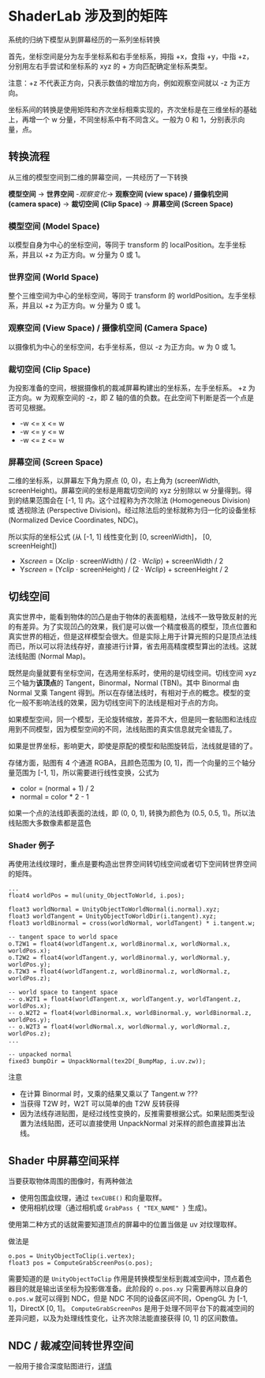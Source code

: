 # ShaderLab 涉及到的矩阵

系统的归纳下模型从到屏幕经历的一系列坐标转换

首先，坐标空间是分为左手坐标系和右手坐标系，拇指 +x，食指 +y，中指 +z，分别用左右手尝试和坐标系的 xyz 的 + 方向匹配确定坐标系类型。

注意：+z 不代表正方向，只表示数值的增加方向，例如观察空间就以 -z 为正方向。

坐标系间的转换是使用矩阵和齐次坐标相乘实现的，齐次坐标是在三维坐标的基础上，再增一个 w 分量，不同坐标系中有不同含义。一般为 0 和 1，分别表示向量，点。

## 转换流程

从三维的模型空间到二维的屏幕空间，一共经历了一下转换

**模型空间** -> **世界空间** -*观察变化*-> **观察空间 (view space) / 摄像机空间 (camera space)** -> **裁切空间 (Clip Space)** -> **屏幕空间 (Screen Space)**

### 模型空间 (Model Space)

以模型自身为中心的坐标空间，等同于 transform 的 localPosition。左手坐标系，并且以 +z 为正方向。w 分量为 0 或 1。

### 世界空间 (World Space)

整个三维空间为中心的坐标空间，等同于 transform 的 worldPosition。左手坐标系，并且以 +z 为正方向。w 分量为 0 或 1。

### 观察空间 (View Space) / 摄像机空间 (Camera Space)

以摄像机为中心的坐标空间，右手坐标系，但以 -z 为正方向。w 为 0 或 1。

### 裁切空间 (Clip Space)

为投影准备的空间，根据摄像机的裁减屏幕构建出的坐标系，左手坐标系。 +z 为正方向。w 为观察空间的 -z，即 Z 轴的值的负数。在此空间下判断是否一个点是否可见根据。

* -w <= x <= w
* -w <= y <= w
* -w <= z <= w

### 屏幕空间 (Screen Space)

二维的坐标系，以屏幕左下角为原点 (0, 0)，右上角为 (screenWidth, screenHeight)。屏幕空间的坐标是用裁切空间的 xyz 分别除以 w 分量得到。得到的结果范围会在 [-1, 1] 内。这个过程称为齐次除法 (Homogeneous Division) 或 透视除法 (Perspective Division)。经过除法后的坐标就称为归一化的设备坐标 (Normalized Device Coordinates, NDC)。

所以实际的坐标公式 (从 [-1, 1] 线性变化到 [0, screenWidth]， [0, screenHeight])

* X*screen* = (X*clip* · screenWidth) / (2 · W*clip*) + screenWidth / 2
* Y*screen* = (Y*clip* · screenHeight) / (2 · W*clip*) + screenHeight / 2

## 切线空间

真实世界中，能看到物体的凹凸是由于物体的表面粗糙，法线不一致导致反射的光的有差异。为了实现凹凸的效果，我们是可以做一个精度极高的模型，顶点位置和真实世界的相近，但是这样模型会很大。但是实际上用于计算光照的只是顶点法线而已，所以可以将法线存好，直接进行计算，省去用高精度模型算出的法线。这就法线贴图 (Normal Map)。

既然是向量就要有坐标空间，在选用坐标系时，使用的是切线空间。切线空间 xyz 三个轴为**该顶点**的 Tangent，Binormal，Normal (TBN)。其中 Binormal 由 Normal 叉乘 Tangent 得到。所以在存储法线时，有相对于点的概念。模型的变化一般不影响法线的效果，因为切线空间下的法线是相对于点的方向。

如果模型空间，同一个模型，无论旋转缩放，差异不大，但是同一套贴图和法线应用到不同模型，因为模型空间的不同，法线贴图的真实信息就完全错乱了。

如果是世界坐标，影响更大，即使是原配的模型和贴图旋转后，法线就是错的了。

存储方面，贴图有 4 个通道 RGBA，且颜色范围为 [0, 1]，而一个向量的三个轴分量范围为 [-1, 1]，所以需要进行线性变换，公式为

* color = (normal + 1) / 2
* normal = color * 2 - 1

如果一个点的法线即表面的法线，即 (0, 0, 1), 转换为颜色为 (0.5, 0.5, 1)。所以法线贴图大多数像素都是蓝色

### Shader 例子

再使用法线纹理时，重点是要构造出世界空间转切线空间或者切下空间转世界空间的矩阵。

``` ShaderLab
...
float4 worldPos = mul(unity_ObjectToWorld, i.pos);

float3 worldNormal = UnityObjectToWorldNormal(i.normal).xyz;
float3 worldTangent = UnityObjectToWorldDir(i.tangent).xyz;
float3 worldBinormal = cross(worldNormal, worldTangent) * i.tangent.w;

-- tangent space to world space
o.T2W1 = float4(worldTangent.x, worldBinormal.x, worldNormal.x, worldPos.x);
o.T2W2 = float4(worldTangent.y, worldBinormal.y, worldNormal.y, worldPos.y);
o.T2W3 = float4(worldTangent.z, worldBinormal.z, worldNormal.z, worldPos.z);

-- world space to tangent space
-- o.W2T1 = float4(worldTangent.x, worldTangent.y, worldTangent.z, worldPos.x);
-- o.W2T2 = float4(worldBinormal.x, worldBinormal.y, worldBinormal.z, worldPos.y);
-- o.W2T3 = float4(worldNormal.x, worldNormal.y, worldNormal.z, worldPos.z);
...

-- unpacked normal
fixed3 bumpDir = UnpackNormal(tex2D(_BumpMap, i.uv.zw));
```

注意

* 在计算 Binormal 时，叉乘的结果又乘以了 Tangent.w ???
* 当获得 T2W 时，W2T 可以简单的由 T2W 反转获得
* 因为法线存进贴图，是经过线性变换的，反推需要根据公式。如果贴图类型设置为法线贴图，还可以直接使用 UnpackNormal 对采样的颜色直接算出法线。

## Shader 中屏幕空间采样

当要获取物体周围的图像时，有两种做法

* 使用包围盒纹理，通过 `texCUBE()` 和向量取样。
* 使用相机纹理（通过相机或 `GrabPass { "TEX_NAME" }` 生成)。

使用第二种方式的话就需要知道顶点的屏幕中的位置当做是 uv 对纹理取样。

做法是

``` ShaderLab
o.pos = UnityObjectToClip(i.vertex);
float3 pos = ComputeGrabScreenPos(o.pos);
```

需要知道的是 `UnityObjectToClip` 作用是转换模型坐标到裁减空间中，顶点着色器目的就是输出该坐标为投影做准备。此阶段的 `o.pos.xy` 只需要再除以自身的 `o.pos.w` 就可以得到 NDC，但是 NDC 不同的设备区间不同，OpengGL 为 [-1, 1]，DirectX [0, 1]。 `ComputeGrabScreenPos` 是用于处理不同平台下的裁减空间的差异问题，以及为处理线性变化，让齐次除法能直接获得 [0, 1] 的区间数值。

## NDC / 裁减空间转世界空间

一般用于接合深度贴图进行，[详情](DepthTexture.md#深度贴图转换坐标到世界空间)
